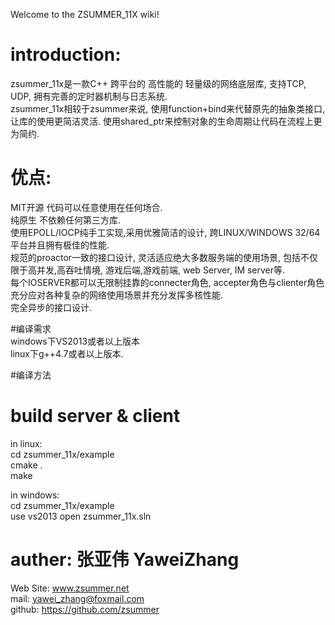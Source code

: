 Welcome to the ZSUMMER_11X wiki!  
  
# introduction:  
zsummer_11x是一款C++ 跨平台的 高性能的 轻量级的网络底层库, 支持TCP, UDP, 拥有完善的定时器机制与日志系统.    
zsummer_11x相较于zsummer来说, 使用function+bind来代替原先的抽象类接口, 让库的使用更简洁灵活. 使用shared_ptr来控制对象的生命周期让代码在流程上更为简约.  

# 优点:    
MIT开源 代码可以任意使用在任何场合.  
纯原生 不依赖任何第三方库.  
使用EPOLL/IOCP纯手工实现,采用优雅简洁的设计, 跨LINUX/WINDOWS 32/64平台并且拥有极佳的性能.   
规范的proactor一致的接口设计, 灵活适应绝大多数服务端的使用场景, 包括不仅限于高并发,高吞吐情境, 游戏后端,游戏前端, web Server, IM server等.   
每个IOSERVER都可以无限制挂靠的connecter角色, accepter角色与clienter角色 充分应对各种复杂的网络使用场景并充分发挥多核性能.    
完全异步的接口设计.  
  

#编译需求  
windows下VS2013或者以上版本  
linux下g++4.7或者以上版本.  

#编译方法  
# build server & client  
in linux:   
cd zsummer_11x/example  
cmake .  
make  

in windows:  
cd zsummer_11x/example  
use vs2013 open  zsummer_11x.sln  


# auther: 张亚伟 YaweiZhang  
Web Site: www.zsummer.net  
mail: yawei_zhang@foxmail.com  
github: https://github.com/zsummer
